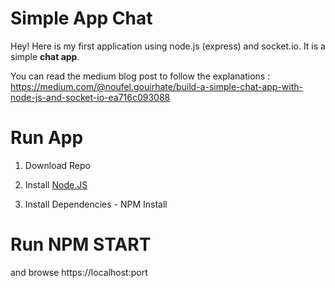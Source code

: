 Simple App Chat
===================


Hey! Here is my first application using node.js (express) and socket.io. It is a simple **chat app**. 

You can read the medium blog post to follow the explanations : https://medium.com/@noufel.gouirhate/build-a-simple-chat-app-with-node-js-and-socket-io-ea716c093088

# Run App

1) Download Repo

2) Install [Node.JS](https://nodejs.org/en/) 

3) Install Dependencies - NPM Install


# Run NPM START 

and browse https://localhost:port
